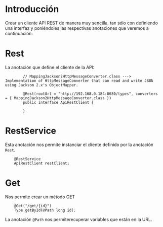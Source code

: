# Introducción

Crear un cliente API REST de manera muy sencilla, tan sólo con definiendo una interfaz y poniéndoles las respectivas anotaciones que veremos a continuación:


# Rest

La anotación que define el cliente de la API:

```
        // MappingJackson2HttpMessageConverter.class ---> Implementation of HttpMessageConverter that can read and write JSON using Jackson 2.x's ObjectMapper.

		@Rest(rootUrl = "http://192.168.0.184:8080/types", converters = { MappingJackson2HttpMessageConverter.class })
		public interface ApiRestClient {

		}
```


# RestService

Esta anotación nos permite instanciar el cliente definido por la anotación `Rest`.

```
    @RestService
    ApiRestClient restClient;
```


# Get

Nos permite crear un método GET

```
    @Get("/get/{id}")
    Type getById(@Path long id);

```

La anotación `@Path` nos permiterecuperar variables que están en la URL.
